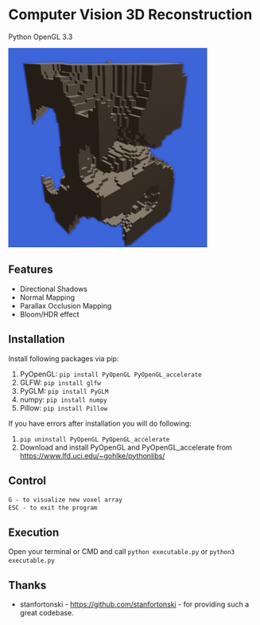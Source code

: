 # Computer Vision 3D Reconstruction
Python OpenGL 3.3

<img src="ss/chunk.jpg" data-canonical-src="ss/chunk.jpg" width="400" height="400" alt="Voxel Terrain Perlin Noise 3D" />

## Features
- Directional Shadows
- Normal Mapping
- Parallax Occlusion Mapping
- Bloom/HDR effect

## Installation
Install following packages via pip:
1. PyOpenGL: `pip install PyOpenGL PyOpenGL_accelerate`
2. GLFW: `pip install glfw`
3. PyGLM: `pip install PyGLM`
4. numpy: `pip install numpy`
5. Pillow: `pip install Pillow`

If you have errors after installation you will do following:
1. `pip uninstall PyOpenGL PyOpenGL_accelerate`
2. Download and install PyOpenGL and PyOpenGL_accelerate from https://www.lfd.uci.edu/~gohlke/pythonlibs/

## Control
```
G - to visualize new voxel array
ESC - to exit the program
```

## Execution
Open your terminal or CMD and call `python executable.py` or `python3 executable.py`

## Thanks
- stanfortonski - https://github.com/stanfortonski - for providing such a great codebase.
